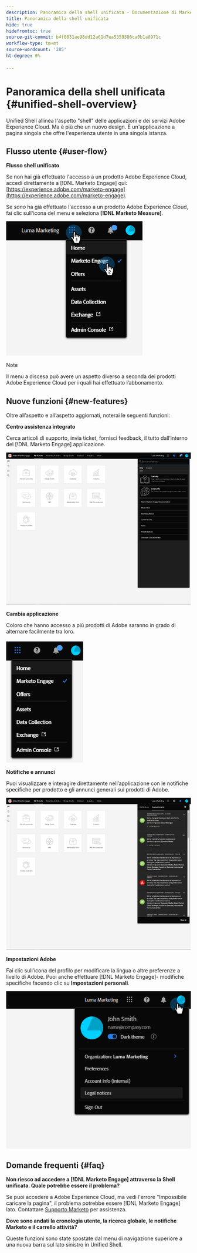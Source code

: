 ```yaml
---
description: Panoramica della shell unificata - Documentazione di Marketo - Documentazione del prodotto
title: Panoramica della shell unificata
hide: true
hidefromtoc: true
source-git-commit: b4f0831ae98dd12a61d7ea5359586ca0b1a0971c
workflow-type: tm+mt
source-wordcount: '285'
ht-degree: 0%

---
```


# Panoramica della shell unificata {#unified-shell-overview}

Unified Shell allinea l&#39;aspetto &quot;shell&quot; delle applicazioni e dei servizi Adobe Experience Cloud. Ma è più che un nuovo design. È un&#39;applicazione a pagina singola che offre l&#39;esperienza utente in una singola istanza.

## Flusso utente {#user-flow}

**Flusso shell unificato**

Se non hai già effettuato l&#39;accesso a un prodotto Adobe Experience Cloud, accedi direttamente a [!DNL Marketo Engage] qui: [https://experience.adobe.com/marketo-engage](https://experience.adobe.com/marketo-engage).

Se _sono_ ha già effettuato l&#39;accesso a un prodotto Adobe Experience Cloud, fai clic sull&#39;icona del menu e seleziona **[!DNL Marketo Measure]**.

![](assets/unified-shell-overview-1.png)

>[!NOTE]
>
>Il menu a discesa può avere un aspetto diverso a seconda dei prodotti Adobe Experience Cloud per i quali hai effettuato l’abbonamento.

## Nuove funzioni {#new-features}

Oltre all’aspetto e all’aspetto aggiornati, noterai le seguenti funzioni:

**Centro assistenza integrato**

Cerca articoli di supporto, invia ticket, fornisci feedback, il tutto dall’interno del [!DNL Marketo Engage] applicazione.

![](assets/unified-shell-overview-2.png)

**Cambia applicazione**

Coloro che hanno accesso a più prodotti di Adobe saranno in grado di alternare facilmente tra loro.

![](assets/unified-shell-overview-3.png)

**Notifiche e annunci**

Puoi visualizzare e interagire direttamente nell’applicazione con le notifiche specifiche per prodotto e gli annunci generali sui prodotti di Adobe.

![](assets/unified-shell-overview-4.png)

**Impostazioni Adobe**

Fai clic sull’icona del profilo per modificare la lingua o altre preferenze a livello di Adobe. Puoi anche effettuare [!DNL Marketo Engage]- modifiche specifiche facendo clic su **Impostazioni personali**.

![](assets/unified-shell-overview-5.png)

## Domande frequenti {#faq}

**Non riesco ad accedere a [!DNL Marketo Engage] attraverso la Shell unificata. Quale potrebbe essere il problema?**

Se puoi accedere a Adobe Experience Cloud, ma vedi l&#39;errore &quot;Impossibile caricare la pagina&quot;, il problema potrebbe essere [!DNL Marketo Engage] lato. Contattare [Supporto Marketo](https://nation.marketo.com/t5/support/ct-p/Support) per assistenza.

**Dove sono andati la cronologia utente, la ricerca globale, le notifiche Marketo e il carrello attività?**

Queste funzioni sono state spostate dal menu di navigazione superiore a una nuova barra sul lato sinistro in Unified Shell.
